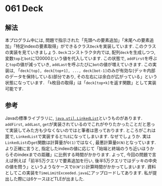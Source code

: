 # 061 Deck

## 解法
本プログラム中には, 問題で指示された「先頭への要素追加」「末尾への要素追加」「特定indexの要素取得」ができるクラス`Deck`を実装しています. このクラスの実装を見ていきましょう.
`Deck`コンストラクタ内では, 配列`deck`を生成しつつ, 変数`top`と`bot`に120000という値を代入しています. この状態で, `addFirst`を呼ぶと`top`の値が減っていき, `addLast`を呼ぶたびに`bot`の値が増えていきます.
この実装は, 「`deck[top], deck[top+1], ..., deck[bot-1]`のみが有効な(デッキ内部のデータを保持している)部分であり, その左右には余白が広がっている」という状態になっています. 「`k`枚目の取得」は「`deck[top+k]`を返す関数」として実装可能です.

## 参考
Javaの標準ライブラリに, [`java.util.LinkedList`](https://docs.oracle.com/javase/jp/8/docs/api/java/util/LinkedList.html)というものがあります. `addFirst`, `addLast`, `get`が実装されているのでこれがやりたかったことだと思って実装してみた方も少なくないのではと筆者は思っております. ところがこれは罠で, `LinkedList`で実装すると`TLE`になってしまいます. なぜでしょうか.
実は`LinkedList`の`get`関数は計算量が`O(1)`ではなく, 最悪計算量`O(N)`となっています. より正確に言うと, 指定したindexの値に応じて「始端と終端のうち近いほうからそのindexまでの距離」に比例する時間がかかります. よって, 今回の問題で言えば例えば「前半5万クエリで要素追加を行い, 後半5万クエリではデッキの中央の値を問う」というようなケースで`O(N^2)`計算時間がかかってしまいます.
資料としてこの実装を`TimeLimitExceeded.java`にアップロードしてあります. 私が提出した際には6ケースほどTLEが出ました.